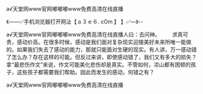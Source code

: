 а√天堂网www官网嘟嘟嘟www免费高清在线直播

《——✅手机浏览器打开网沚【ａ３ｅ６. cOm 】 】✅—》--

а√天堂网www官网嘟嘟嘟www免费高清在线直播人曰：去问神。
　　求真可贵，感动价高。在很多时候，感动是我们面对复杂现实迎接美好未来所唯一能做的。如果我们失去了感动的能力，那就只能面对生硬的现实。有人讲，万一感动错了怎么办？存在这样的可能。但反过来讲，即使感动错了，我们又有多大的损失？拿“最悲伤作文”来说，作文可能美化悲伤却是真实。不管如何，凉山都有困顿的孩子，这些孩子都需要我们帮助。因此而发生的感动，何错之有？





а√天堂网www官网嘟嘟嘟www免费高清在线直播
